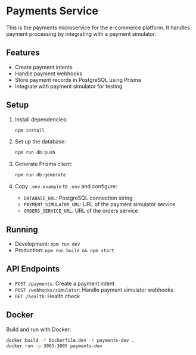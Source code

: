 # Payments Service

This is the payments microservice for the e-commerce platform. It handles payment processing by integrating with a payment simulator.

## Features

- Create payment intents
- Handle payment webhooks
- Store payment records in PostgreSQL using Prisma
- Integrate with payment simulator for testing

## Setup

1. Install dependencies:
   ```bash
   npm install
   ```

2. Set up the database:
   ```bash
   npm run db:push
   ```

3. Generate Prisma client:
   ```bash
   npm run db:generate
   ```

4. Copy `.env.example` to `.env` and configure:
   - `DATABASE_URL`: PostgreSQL connection string
   - `PAYMENT_SIMULATOR_URL`: URL of the payment simulator service
   - `ORDERS_SERVICE_URL`: URL of the orders service

## Running

- Development: `npm run dev`
- Production: `npm run build && npm start`

## API Endpoints

- `POST /payments`: Create a payment intent
- `POST /webhooks/simulator`: Handle payment simulator webhooks
- `GET /health`: Health check

## Docker

Build and run with Docker:

```bash
docker build -f Dockerfile.dev -t payments-dev .
docker run -p 3005:3005 payments-dev
```
